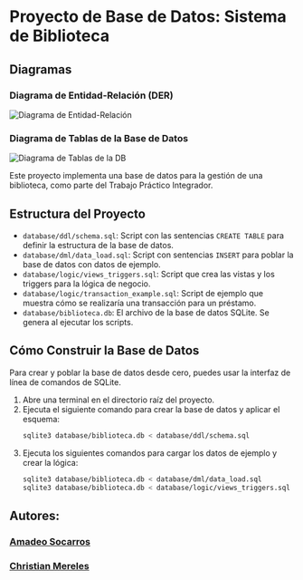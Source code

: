 # Proyecto de Base de Datos: Sistema de Biblioteca

## Diagramas

### Diagrama de Entidad-Relación (DER)
![Diagrama de Entidad-Relación](https://res.cloudinary.com/dmt7nidfb/image/upload/v1759444893/biblioteca_db_der_gp5n6d.jpg)

### Diagrama de Tablas de la Base de Datos
![Diagrama de Tablas de la DB](https://res.cloudinary.com/dmt7nidfb/image/upload/v1759444892/DiagramaDeTablas_u8y3jx.jpg)


Este proyecto implementa una base de datos para la gestión de una biblioteca, como parte del Trabajo Práctico Integrador.

## Estructura del Proyecto

- `database/ddl/schema.sql`: Script con las sentencias `CREATE TABLE` para definir la estructura de la base de datos.
- `database/dml/data_load.sql`: Script con sentencias `INSERT` para poblar la base de datos con datos de ejemplo.
- `database/logic/views_triggers.sql`: Script que crea las vistas y los triggers para la lógica de negocio.
- `database/logic/transaction_example.sql`: Script de ejemplo que muestra cómo se realizaría una transacción para un préstamo.
- `database/biblioteca.db`: El archivo de la base de datos SQLite. Se genera al ejecutar los scripts.

## Cómo Construir la Base de Datos

Para crear y poblar la base de datos desde cero, puedes usar la interfaz de línea de comandos de SQLite.

1.  Abre una terminal en el directorio raíz del proyecto.
2.  Ejecuta el siguiente comando para crear la base de datos y aplicar el esquema:
    ```bash
    sqlite3 database/biblioteca.db < database/ddl/schema.sql
    ```
3.  Ejecuta los siguientes comandos para cargar los datos de ejemplo y crear la lógica:
    ```bash
    sqlite3 database/biblioteca.db < database/dml/data_load.sql
    sqlite3 database/biblioteca.db < database/logic/views_triggers.sql
    ```

## Autores:
### <a href="https://github.com/socarros02" target="_blank">Amadeo Socarros</a>
### <a href="https://github.com/chrismer" target="_blank">Christian Mereles</a>